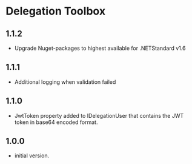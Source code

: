 # Delegation Toolbox

## 1.1.2

- Upgrade Nuget-packages to highest available for .NETStandard v1.6

## 1.1.1

- Additional logging when validation failed

## 1.1.0

- JwtToken property added to IDelegationUser that contains the JWT token in base64 encoded format.

## 1.0.0

- initial version.